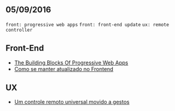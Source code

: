 05/09/2016
----------

`front: progressive web apps` `front: front-end update` `ux: remote controller`

## Front-End

- [The Building Blocks Of Progressive Web Apps](https://www.smashingmagazine.com/2016/09/the-building-blocks-of-progressive-web-apps/)
- [Como se manter atualizado no Frontend](https://willianjusten.com.br/como-se-manter-atualizado-no-frontend/)

## UX

- [Um controle remoto universal movido a gestos](http://arquiteturadeinformacao.com/design-de-interacao/um-controle-remoto-universal-movido-a-gestos/)
